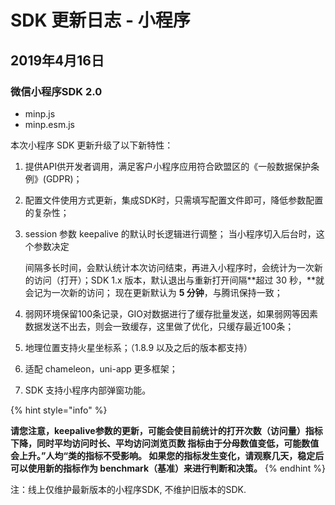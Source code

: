 # SDK 更新日志 - 小程序

## 2019年4月16日

### 微信小程序SDK 2.0

* minp.js
* minp.esm.js

本次小程序 SDK 更新升级了以下新特性：

1. 提供API供开发者调用，满足客户小程序应用符合欧盟区的《一般数据保护条例》\(GDPR\)；
2. 配置文件使用方式更新，集成SDK时，只需填写配置文件即可，降低参数配置的复杂性；
3. session 参数 keepalive 的默认时长逻辑进行调整； 当小程序切入后台时，这个参数决定

   间隔多长时间，会默认统计本次访问结束，再进入小程序时，会统计为一次新的访问（打开）；SDK 1.x 版本，默认退出与重新打开间隔**超过 30 秒，**就会记为一次新的访问； 现在更新默认为 **5 分钟**，与腾讯保持一致；

4. 弱网环境保留100条记录，GIO对数据进行了缓存批量发送，如果弱网等因素数据发送不出去，则会一致缓存，这里做了优化，只缓存最近100条；
5. 地理位置支持火星坐标系；（1.8.9 以及之后的版本都支持）
6. 适配 chameleon，uni-app 更多框架；
7. SDK 支持小程序内部弹窗功能。

{% hint style="info" %}


**请您注意，keepalive参数的更新，可能会使目前统计的打开次数（访问量）指标下降，同时平均访问时长、平均访问浏览页数 指标由于分母数值变低，可能数值会上升。”人均“类的指标不受影响。 如果您的指标发生变化，请观察几天，稳定后可以使用新的指标作为 benchmark（基准）来进行判断和决策。**
{% endhint %}

注：线上仅维护最新版本的小程序SDK, 不维护旧版本的SDK.

